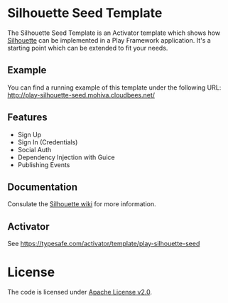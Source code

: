 Silhouette Seed Template
=====================================

The Silhouette Seed Template is an Activator template which shows how [Silhouette](https://github.com/mohiva/play-silhouette) can be implemented in a Play Framework application. It's a starting point which can be extended to fit your needs.

## Example

You can find a running example of this template under the following URL: http://play-silhouette-seed.mohiva.cloudbees.net/

## Features

* Sign Up
* Sign In (Credentials)
* Social Auth
* Dependency Injection with Guice
* Publishing Events

## Documentation

Consulate the [Silhouette wiki](https://github.com/mohiva/play-silhouette/wiki) for more information.

## Activator

See https://typesafe.com/activator/template/play-silhouette-seed

# License

The code is licensed under [Apache License v2.0](http://www.apache.org/licenses/LICENSE-2.0).
